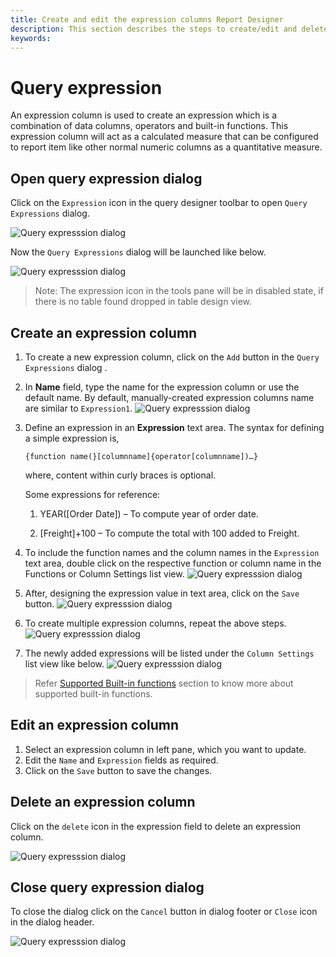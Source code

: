 ```yaml
---
title: Create and edit the expression columns Report Designer
description: This section describes the steps to create/edit and delete an expression columns with Expression Designer
keywords: 
---
```


# Query expression

An expression column is used to create an expression which is a combination of data columns, operators and built-in functions. This expression column will act as a calculated measure that can be configured to report item like other normal numeric columns as a quantitative measure.

## Open query expression dialog

Click on the `Expression` icon in the query designer toolbar to open `Query Expressions` dialog.

![Query expresssion dialog](/static/assets/on-premise/images/report-designer/transforming-data/configuring-expression-columns/query-expression-icon.png)

Now the `Query Expressions` dialog will be launched like below.

![Query expresssion dialog](/static/assets/on-premise/images/report-designer/transforming-data/configuring-expression-columns/query-expression-dialog.png '#width=450px')

> Note: The expression icon in the tools pane will be in disabled state, if there is no table found dropped in table design view.

## Create an expression column

1. To create a new expression column, click on the `Add` button in the `Query Expressions` dialog .
2. In **Name** field, type the name for the expression column or use the default name. By default, manually-created expression columns name are similar to `Expression1`.
   ![Query expresssion dialog](/static/assets/on-premise/images/report-designer/transforming-data/configuring-expression-columns/expression-name-field.png '#width=350px')
3. Define an expression in an **Expression** text area. The syntax for defining a simple expression is,

   `{function name(}[columnname]{operator[columnname])…}`

      where, content within curly braces is optional.

      Some expressions for reference:

      1. YEAR([Order Date]) – To compute year of order date.

      2. [Freight]+100 – To compute the total with 100 added to Freight.
4. To include the function names and the column names in the `Expression` text area, double click on the respective function or column name in the Functions or Column Settings list view.
   ![Query expresssion dialog](/static/assets/on-premise/images/report-designer/transforming-data/configuring-expression-columns/list-view.png '#width=350px')
5. After, designing the expression value in text area, click on the `Save` button.
   ![Query expresssion dialog](/static/assets/on-premise/images/report-designer/transforming-data/configuring-expression-columns/save-expression.png '#width=450px')
6. To create multiple expression columns, repeat the above steps.
   ![Query expresssion dialog](/static/assets/on-premise/images/report-designer/transforming-data/configuring-expression-columns/create-multiple-expression.png '#width=450px')
7. The newly added expressions will be listed under the `Column Settings` list view like below.
   ![Query expresssion dialog](/static/assets/on-premise/images/report-designer/transforming-data/configuring-expression-columns/expressions-listed-in-list-view.png '#width=250px')

> Refer [Supported Built-in functions](./../../transforming-data/supported-functions-in-query-expression/) section to know more about supported built-in functions.

## Edit an expression column

1. Select an expression column in left pane, which you want to update.
2. Edit the `Name` and `Expression` fields as required.
3. Click on the `Save` button to save the changes.

## Delete an expression column

Click on the `delete` icon in the expression field to delete an expression column.

![Query expresssion dialog](/static/assets/on-premise/images/report-designer/transforming-data/configuring-expression-columns/delete-expression.png '#width=300px')

## Close query expression dialog

To close the dialog click on the `Cancel` button in dialog footer or `Close` icon in the dialog header.

![Query expresssion dialog](/static/assets/on-premise/images/report-designer/transforming-data/configuring-expression-columns/close-query-expression-dialog.png '#width=450px')
